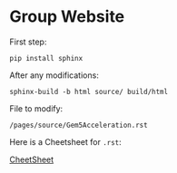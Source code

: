 # Group Website


First step:
```
pip install sphinx
```


After any modifications:
```
sphinx-build -b html source/ build/html
```

File to modify:
```
/pages/source/Gem5Acceleration.rst
```

Here is a Cheetsheet for ``.rst``:

<a href="https://bashtage.github.io/sphinx-material/rst-cheatsheet/rst-cheatsheet.html" target="_blank">CheetSheet</a>



